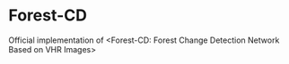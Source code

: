 # Forest-CD
 Official implementation of <Forest-CD: Forest Change Detection Network Based on VHR Images>
